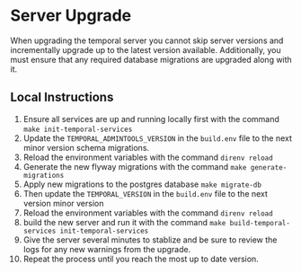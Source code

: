 # Server Upgrade
When upgrading the temporal server you cannot skip server versions and incrementally upgrade up to the latest
version available. Additionally, you must ensure that any required database migrations are upgraded along with it.


## Local Instructions

1. Ensure all services are up and running locally first with the command `make init-temporal-services`
2. Update the `TEMPORAL_ADMINTOOLS_VERSION` in the `build.env` file to the next minor version
   schema migrations.
3. Reload the environment variables with the command `direnv reload`
4. Generate the new flyway migrations with the command `make generate-migrations`
5. Apply new migrations to the postgres database `make migrate-db`
6. Then update the `TEMPORAL_VERSION` in the `build.env` file to the next version minor version
7. Reload the environment variables with the command `direnv reload`
8. build the new server and run it with the command `make build-temporal-services init-temporal-services`
9. Give the server several minutes to stablize and be sure to review the logs for any new warnings from the upgrade.
10. Repeat the process until you reach the most up to date version.

